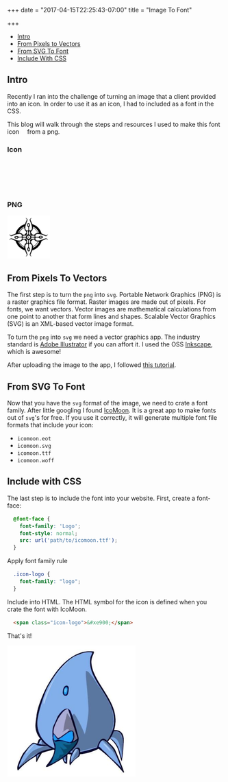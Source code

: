 +++
date = "2017-04-15T22:25:43-07:00"
title = "Image To Font"

+++

<style>
  @font-face {
    font-family: 'Logo';
    font-style: normal;
    src: url('https://cdn.jsdelivr.net/gh/berto/numinousbodywork@master/themes/hugo-future-imperfect/static/fonts/icomoon.ttf');
  }
  .icon-logo {
    line-height: 1em;
    font-size: 500%;
    font-family: "logo";
    transition: color 1s;
  }
  .icon-logo:hover {
    color: rebeccapurple;
  }
  .small {
    font-size: 100%;
  }
</style>

- [Intro](/blog/image-to-font/#intro)
- [From Pixels to Vectors](/blog/image-to-font/#from-pixels-to-vectors)
- [From SVG To Font](/blog/image-to-font/#from-svg-to-font)
- [Include With CSS](/blog/image-to-font/#include-with-css)

## Intro

Recently I ran into the challenge of turning an image that a client provided into an icon.
In order to use it as an icon, I had to included as a font in the CSS.

This blog will walk through the steps and resources I used to make this font icon <span class="icon-logo small">&#xe900;</span> from a png.

### Icon

<span class="icon-logo">&#xe900;</span>

### PNG

<img src="https://raw.githubusercontent.com/berto/numinousbodywork/623b7a89/themes/hugo-future-imperfect/static/img/logo.png" width="100" height="100">  

## From Pixels To Vectors

The first step is to turn the `png` into `svg`. Portable Network Graphics (PNG) is a raster graphics file format.
Raster images are made out of pixels. For fonts, we want vectors. Vector images are mathematical calculations from 
one point to another that form lines and shapes. Scalable Vector Graphics (SVG) is an XML-based vector image format.

To turn the `png` into `svg` we need a vector graphics app. The industry standard is [Adobe Illustrator](http://www.adobe.com/products/illustrator.html)
if you can affort it. I used the OSS [Inkscape](https://inkscape.org/en/), which is awesome!

After uploading the image to the app, I followed [this tutorial](http://www.thenoncraftycrafter.com/2015/02/inkscape.html).

## From SVG To Font

Now that you have the `svg` format of the image, we need to crate a font family. After little googling I found [IcoMoon](https://icomoon.io/).
It is a great app to make fonts out of `svg`'s for free. If you use it correctly, it will generate multiple font file formats that include your icon:

- `icomoon.eot`
- `icomoon.svg`
- `icomoon.ttf`
- `icomoon.woff`

## Include with CSS

The last step is to include the font into your website. First, create a font-face:

```css
  @font-face {
    font-family: 'Logo';
    font-style: normal;
    src: url('path/to/icomoon.ttf');
  }
```

Apply font family rule

```css
  .icon-logo {
    font-family: "logo";
  }
```

Include into HTML. The HTML symbol for the icon is defined when you crate the font with IcoMoon.

```html
  <span class="icon-logo">&#xe900;</span>
```

That's it!

![gopher](img/starcrafts_1.png)

